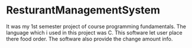 # ResturantManagementSystem
It was my 1st semester project of course programming fundamentals. The language which i used in this project was C.
This software let user place there food order. The software also provide the change amount info.
